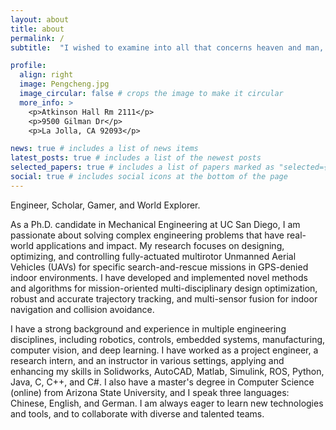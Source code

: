```yaml
---
layout: about
title: about
permalink: /
subtitle:  "I wished to examine into all that concerns heaven and man, to penetrate the changes of the past and present, completing all as the work of one family." #- Sima Qian (司马迁)

profile:
  align: right
  image: Pengcheng.jpg
  image_circular: false # crops the image to make it circular
  more_info: >
    <p>Atkinson Hall Rm 2111</p>
    <p>9500 Gilman Dr</p>
    <p>La Jolla, CA 92093</p>

news: true # includes a list of news items
latest_posts: true # includes a list of the newest posts
selected_papers: true # includes a list of papers marked as "selected={true}"
social: true # includes social icons at the bottom of the page
---
```

<!-- 
Write your biography here. Tell the world about yourself. Link to your favorite [subreddit](http://reddit.com). You can put a picture in, too. The code is already in, just name your picture `prof_pic.jpg` and put it in the `img/` folder.

Put your address / P.O. box / other info right below your picture. You can also disable any of these elements by editing `profile` property of the YAML header of your `_pages/about.md`. Edit `_bibliography/papers.bib` and Jekyll will render your [publications page](/al-folio/publications/) automatically.

Link to your social media connections, too. This theme is set up to use [Font Awesome icons](https://fontawesome.com/) and [Academicons](https://jpswalsh.github.io/academicons/), like the ones below. Add your Facebook, Twitter, LinkedIn, Google Scholar, or just disable all of them. -->

Engineer, Scholar, Gamer, and World Explorer.

As a Ph.D. candidate in Mechanical Engineering at UC San Diego, I am passionate about solving complex engineering problems that have real-world applications and impact. My research focuses on designing, optimizing, and controlling fully-actuated multirotor Unmanned Aerial Vehicles (UAVs) for specific search-and-rescue missions in GPS-denied indoor environments. I have developed and implemented novel methods and algorithms for mission-oriented multi-disciplinary design optimization, robust and accurate trajectory tracking, and multi-sensor fusion for indoor navigation and collision avoidance.

I have a strong background and experience in multiple engineering disciplines, including robotics, controls, embedded systems, manufacturing, computer vision, and deep learning. I have worked as a project engineer, a research intern, and an instructor in various settings, applying and enhancing my skills in Solidworks, AutoCAD, Matlab, Simulink, ROS, Python, Java, C, C++, and C#. I also have a master's degree in Computer Science (online) from Arizona State University, and I speak three languages: Chinese, English, and German. I am always eager to learn new technologies and tools, and to collaborate with diverse and talented teams.
